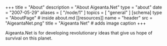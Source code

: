 +++
title = "About"
description = "About Aigeanta.Net"
type = "about"
date = "2007-05-29"
aliases = [ "/node/1" ]
topics = [ "general" ]
[schema]
  type = "AboutPage" # inside about.md
[[resources]]
  name = "header"
  src = "AigeantaNet.png"
  title = "Aigeanta Net" # adds image caption
+++



Aigeanta.Net is for developing revolutionary ideas that give us hope of survival on this planet.